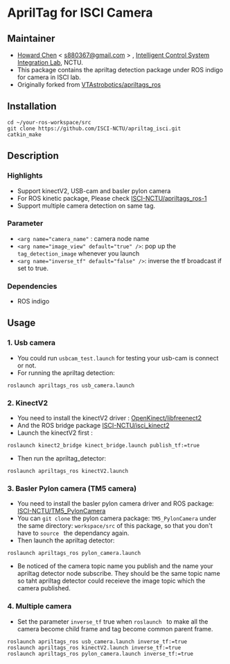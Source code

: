 # AprilTag for ISCI Camera
## Maintainer
- [Howard Chen](https://github.com/s880367) < s880367@gmail.com >
, [Intelligent Control System Integration Lab](http://isci.cn.nctu.edu.tw/), NCTU.
- This package contains the apriltag detection package under ROS indigo for camera in ISCI lab.
- Originally forked from [VTAstrobotics/apriltags_ros](https://github.com/VTAstrobotics/apriltags_ros)

## Installation
```
cd ~/your-ros-workspace/src
git clone https://github.com/ISCI-NCTU/apriltag_isci.git
catkin_make
```
## Description

### Highlights
- Support kinectV2, USB-cam and basler pylon camera
- For ROS kinetic package, Please check [ISCI-NCTU/apriltags_ros-1](https://github.com/ISCI-NCTU/apriltags_ros-1)
- Support multiple camera detection on same tag.

### Parameter
- ```<arg name="camera_name"``` : camera node name
- ```<arg name="image_view" default="true" />```: pop up the ```tag_detection_image``` whenever you launch
- ```<arg name="inverse_tf" default="false" />```: inverse the tf broadcast if set to true.

### Dependencies
- ROS indigo

## Usage

### 1. Usb camera
- You could run ```usbcam_test.launch``` for testing your usb-cam is connect or not.
- For running the apriltag detection:
```
roslaunch apriltags_ros usb_camera.launch
```


### 2. KinectV2
- You need to install the kinectV2 driver : [OpenKinect/libfreenect2](https://github.com/OpenKinect/libfreenect2)
- And the ROS bridge package [ISCI-NCTU/isci_kinect2](https://github.com/ISCI-NCTU/isci_kinect2)
- Launch the kinectV2 first :
```
roslaunch kinect2_bridge kinect_bridge.launch publish_tf:=true
```
- Then run the apriltag_detector:
```
roslaunch apriltags_ros kinectV2.launch
```

### 3. Basler Pylon camera (TM5 camera)
- You need to install the basler pylon camera driver and ROS package: [ISCI-NCTU/TM5_PylonCamera](https://github.com/ISCI-NCTU/TM5_PylonCamera)
- You can ```git clone``` the pylon camera package: ```TM5_PylonCamera``` under the same directory: ```workspace/src``` of this package, so that you don't have to ```source ``` the dependancy again.
- Then launch the apriltag detector:
```
roslaunch apriltags_ros pylon_camera.launch
```
- Be noticed of the camera topic name you publish and the name your apriltag detector node subscribe. They should be the same topic name so taht apriltag detector could receieve the image topic which the camera published.

### 4. Multiple camera
- Set the parameter ```inverse_tf``` true when ```roslaunch ``` to make all the camera become child frame and tag become common parent frame.

```
roslaunch apriltags_ros usb_camera.launch inverse_tf:=true
roslaunch apriltags_ros kinectV2.launch inverse_tf:=true
roslaunch apriltags_ros pylon_camera.launch inverse_tf:=true
```
